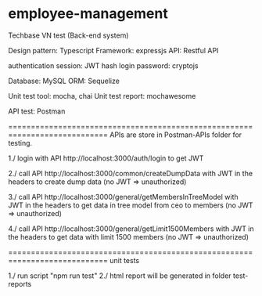 # employee-management

Techbase VN test (Back-end system)

Design pattern: Typescript
Framework: expressjs
API: Restful API

authentication session: JWT
hash login password: cryptojs

Database: MySQL
ORM: Sequelize

Unit test tool: mocha, chai
Unit test report: mochawesome

API test: Postman

============================================================================
APIs are store in Postman-APIs folder for testing.

1./ login with API http://localhost:3000/auth/login
to get JWT

2./ call API http://localhost:3000/common/createDumpData
with JWT in the headers to create dump data (no JWT => unauthorized)

3./ call API http://localhost:3000/general/getMembersInTreeModel
with JWT in the headers to get data in tree model from ceo to members (no JWT => unauthorized)

4./ call API http://localhost:3000/general/getLimit1500Members
with JWT in the headers to get data with limit 1500 members (no JWT => unauthorized)

============================================================================
unit tests

1./ run script "npm run test"
2./ html report will be generated in folder test-reports
